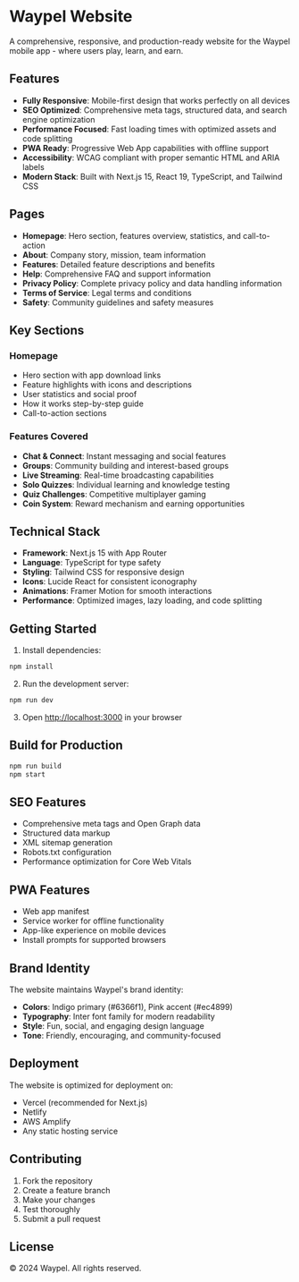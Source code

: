 # Waypel Website

A comprehensive, responsive, and production-ready website for the Waypel mobile app - where users play, learn, and earn.

## Features

- **Fully Responsive**: Mobile-first design that works perfectly on all devices
- **SEO Optimized**: Comprehensive meta tags, structured data, and search engine optimization
- **Performance Focused**: Fast loading times with optimized assets and code splitting
- **PWA Ready**: Progressive Web App capabilities with offline support
- **Accessibility**: WCAG compliant with proper semantic HTML and ARIA labels
- **Modern Stack**: Built with Next.js 15, React 19, TypeScript, and Tailwind CSS

## Pages

- **Homepage**: Hero section, features overview, statistics, and call-to-action
- **About**: Company story, mission, team information
- **Features**: Detailed feature descriptions and benefits
- **Help**: Comprehensive FAQ and support information
- **Privacy Policy**: Complete privacy policy and data handling information
- **Terms of Service**: Legal terms and conditions
- **Safety**: Community guidelines and safety measures

## Key Sections

### Homepage
- Hero section with app download links
- Feature highlights with icons and descriptions
- User statistics and social proof
- How it works step-by-step guide
- Call-to-action sections

### Features Covered
- **Chat & Connect**: Instant messaging and social features
- **Groups**: Community building and interest-based groups
- **Live Streaming**: Real-time broadcasting capabilities
- **Solo Quizzes**: Individual learning and knowledge testing
- **Quiz Challenges**: Competitive multiplayer gaming
- **Coin System**: Reward mechanism and earning opportunities

## Technical Stack

- **Framework**: Next.js 15 with App Router
- **Language**: TypeScript for type safety
- **Styling**: Tailwind CSS for responsive design
- **Icons**: Lucide React for consistent iconography
- **Animations**: Framer Motion for smooth interactions
- **Performance**: Optimized images, lazy loading, and code splitting

## Getting Started

1. Install dependencies:
```bash
npm install
```

2. Run the development server:
```bash
npm run dev
```

3. Open [http://localhost:3000](http://localhost:3000) in your browser

## Build for Production

```bash
npm run build
npm start
```

## SEO Features

- Comprehensive meta tags and Open Graph data
- Structured data markup
- XML sitemap generation
- Robots.txt configuration
- Performance optimization for Core Web Vitals

## PWA Features

- Web app manifest
- Service worker for offline functionality
- App-like experience on mobile devices
- Install prompts for supported browsers

## Brand Identity

The website maintains Waypel's brand identity:
- **Colors**: Indigo primary (#6366f1), Pink accent (#ec4899)
- **Typography**: Inter font family for modern readability
- **Style**: Fun, social, and engaging design language
- **Tone**: Friendly, encouraging, and community-focused

## Deployment

The website is optimized for deployment on:
- Vercel (recommended for Next.js)
- Netlify
- AWS Amplify
- Any static hosting service

## Contributing

1. Fork the repository
2. Create a feature branch
3. Make your changes
4. Test thoroughly
5. Submit a pull request

## License

© 2024 Waypel. All rights reserved.